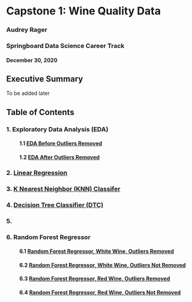 # Capstone 1: Wine Quality Data
### Audrey Rager
### Springboard Data Science Career Track
#### December 30, 2020

## Executive Summary
To be added later


## Table of Contents
### 1. Exploratory Data Analysis (EDA)
#### &ensp;&ensp;&ensp;&ensp;&ensp;1.1 <a href="https://github.com/ahrager/Springboard/blob/master/Capstone1Project/001a_EDAandDataPrep_Capstone_1_WhiteWineQuality_20201230.ipynb" target="_blank">EDA Before Outliers Removed</a>
#### &ensp;&ensp;&ensp;&ensp;&ensp;1.2 <a href="https://github.com/ahrager/Springboard/blob/master/Capstone1Project/001b_EDAandDataPrep_Capstone_1_WhiteWineQuality_20201230.ipynb" target="_blank">EDA After Outliers Removed</a>
### 2. <a href="https://github.com/ahrager/Springboard/blob/master/Capstone1Project/002_Regression_Capstone_1_WhiteWineQuality_20201230.ipynb" target="_blank">Linear Regression</a>
### 3. <a href="https://github.com/ahrager/Springboard/blob/master/Capstone1Project/003_KNN_Capstone_1_WhiteWineQuality_20201230.ipynb" target="blank">K Nearest Neighbor (KNN) Classifer</a>
### 4. <a href="https://github.com/ahrager/Springboard/blob/master/Capstone1Project/004_DTC%20_Capstone1_WhiteWineQuality_20201230.ipynb" target=_blank>Decision Tree Classifier (DTC)</a>
### 5. <a href=""></a>
### 6. Random Forest Regressor
#### &ensp;&ensp;&ensp;&ensp;&ensp;6.1 <a href="https://github.com/ahrager/Springboard/blob/master/Capstone1Project/006a_RandomForestRegressor_Capstone1_WhiteWineQualityOutliersRemoved_20210105.ipynb">Random Forest Regressor, White Wine, Outliers Removed</a>
#### &ensp;&ensp;&ensp;&ensp;&ensp;6.2 <a href="https://github.com/ahrager/Springboard/blob/master/Capstone1Project/006b_RandomForestRegression_OutliersNOTRemoved_Capstone1WhiteWineQuality_20210105.ipynb">Random Forest Regressor, White Wine, Outliers Not Removed</a>
#### &ensp;&ensp;&ensp;&ensp;&ensp;6.3 <a href="https://github.com/ahrager/Springboard/blob/master/Capstone1Project/006c_RandomForestRegression_OutliersRemoved_Capstone1RedWineQuality_20210105.ipynb">Random Forest Regressor, Red Wine, Outliers Removed</a>
#### &ensp;&ensp;&ensp;&ensp;&ensp;6.4 <a href="https://github.com/ahrager/Springboard/blob/master/Capstone1Project/006d_RandomForestRegression_OutliersNOTRemoved_Capstone1RedWineQuality_20210105.ipynb">Random Forest Regressor, Red Wine, Outliers Not Removed</a>



